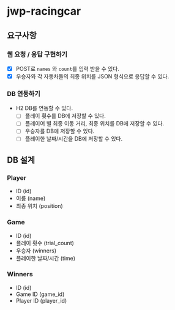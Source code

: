 # jwp-racingcar

## 요구사항

### 웹 요청 / 응답 구현하기

- [x] POST로 `names` 와 `count`를 입력 받을 수 있다.
- [x] 우승자와 각 자동차들의 최종 위치를 JSON 형식으로 응답할 수 있다.

### DB 연동하기

- H2 DB를 연동할 수 있다.
    - [ ] 플레이 횟수를 DB에 저장할 수 있다.
    - [ ] 플레이어 별 최종 이동 거리, 최종 위치를 DB에 저장할 수 있다.
    - [ ] 우승자를 DB에 저장할 수 있다.
    - [ ] 플레이한 날짜/시간을 DB에 저장할 수 있다.

## DB 설계

### Player

- ID (id)
- 이름 (name)
- 최종 위치 (position)

### Game

- ID (id)
- 플레이 횟수 (trial_count)
- 우승자 (winners)
- 플레이한 날짜/시간 (time)

### Winners

- ID (id)
- Game ID (game_id)
- Player ID (player_id)

